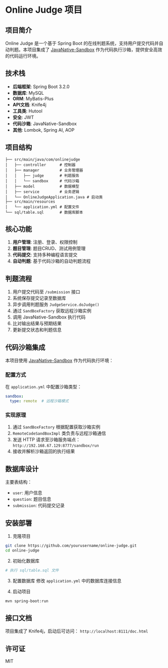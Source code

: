 # Online Judge 项目

## 项目简介
Online Judge 是一个基于 Spring Boot 的在线判题系统，支持用户提交代码并自动判题。本项目集成了 [JavaNative-Sandbox](https://github.com/Study944/JavaNative-Sandbox) 作为代码执行沙箱，提供安全高效的代码运行环境。

## 技术栈
- **后端框架**: Spring Boot 3.2.0
- **数据库**: MySQL
- **ORM**: MyBatis-Plus
- **API文档**: Knife4j
- **工具类**: Hutool
- **安全**: JWT
- **代码沙箱**: JavaNative-Sandbox
- **其他**: Lombok, Spring AI, AOP

## 项目结构
```
├── src/main/java/com/onlinejudge
│   ├── controller      # 控制器
│   ├── manager         # 业务管理器
│   │   ├── judge       # 判题服务
│   │   └── sandbox     # 代码沙箱
│   ├── model           # 数据模型
│   ├── service         # 业务逻辑
│   └── OnlineJudgeApplication.java # 启动类
├── src/main/resources
│   └── application.yml # 配置文件
└── sql/table.sql       # 数据库脚本
```

## 核心功能
1. **用户管理**: 注册、登录、权限控制
2. **题目管理**: 题目CRUD、测试用例管理
3. **代码提交**: 支持多种编程语言提交
4. **自动判题**: 基于代码沙箱的自动判题流程

## 判题流程
1. 用户提交代码至 `/submission` 接口
2. 系统保存提交记录至数据库
3. 异步调用判题服务 `JudgeService.doJudge()`
4. 通过 `SandBoxFactory` 获取远程沙箱实例
5. 调用 JavaNative-Sandbox 执行代码
6. 比对输出结果与预期结果
7. 更新提交状态和判题信息

## 代码沙箱集成
本项目使用 [JavaNative-Sandbox](https://github.com/Study944/JavaNative-Sandbox) 作为代码执行环境：

### 配置方式
在 `application.yml` 中配置沙箱类型：
```yaml
sandbox:
  type: remote  # 远程沙箱模式
```

### 实现原理
1. 通过 `SandBoxFactory` 根据配置获取沙箱实例
2. `RemoteCodeSandBoxImpl` 类负责与远程沙箱通信
3. 发送 HTTP 请求至沙箱服务端点：`http://192.168.67.129:8777/sandbox/run`
4. 接收并解析沙箱返回的执行结果

## 数据库设计
主要表结构：
- `user`: 用户信息
- `question`: 题目信息
- `submission`: 代码提交记录

## 安装部署
1. 克隆项目
```bash
git clone https://github.com/yourusername/online-judge.git
cd online-judge
```

2. 初始化数据库
```bash
# 执行 sql/table.sql 文件
```

3. 配置数据库
修改 `application.yml` 中的数据库连接信息

4. 启动项目
```bash
mvn spring-boot:run
```

## 接口文档
项目集成了 Knife4j，启动后可访问：
`http://localhost:8111/doc.html`

## 许可证
MIT
